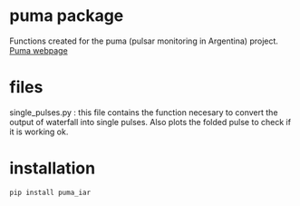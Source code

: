 # puma package

Functions created for the puma (pulsar monitoring in Argentina) project.
[Puma webpage](http://puma.iar.unlp.edu.ar/)

# files

single_pulses.py : this file contains the function necesary to convert the 
output of waterfall into single pulses. Also plots the folded pulse to check
if it is working ok.

# installation

    pip install puma_iar
    
